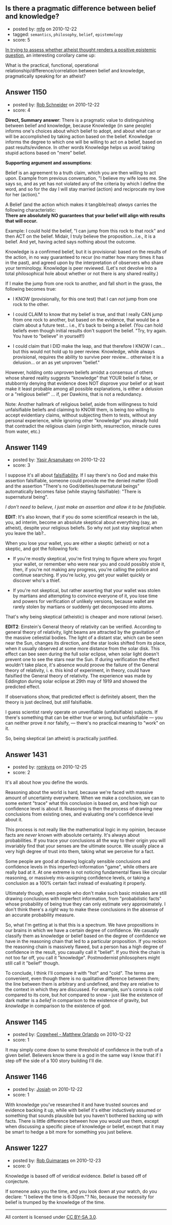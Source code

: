 ## Is there a pragmatic difference between belief and knowledge?

- posted by: [mfg](https://stackexchange.com/users/-1/135-mfg) on 2010-12-22
- tagged: `semantics`, `philosophy`, `belief`, `epistemology`
- score: 5

[In trying to assess whether atheist thought renders a positive epistemic question][1], an interesting corollary came up:

What is the practical, functional, operational relationship/difference/correlation between belief and knowledge, pragmatically speaking for an atheist?


  [1]: http://atheism.stackexchange.com/questions/644/if-i-claim-to-be-an-atheist-is-that-not-a-claim-to-have-knowledge/659#659


## Answer 1150

- posted by: [Rob Schneider](https://stackexchange.com/users/-1/149-rob-schneider) on 2010-12-22
- score: 4

**Direct, Summary answer**:  There is a pragmatic value to distinguishing between belief and knowledge, because Knowledge (in sane people) informs one's choices about which belief to adopt, and about what can or will be accomplished by taking action based on the belief.  Knowledge informs the degree to which one will be willing to act on a belief, based on past results/evidence.  In other words Knowledge helps us avoid taking stupid actions based on "mere" belief.

**Supporting argument and assumptions**:

Belief is an agreement to a truth claim, which you are then willing to act upon.
Example from previous conversation, "I believe my wife loves me.  She says so, and as yet has not violated any of the criteria by which I define the word, and so for the day I will stay married (action) and reciprocate my love for her (action)."  

A Belief (and the action which makes it tangible/real) _always_ carries the following characteristic:  <br>**There are absolutely NO guarantees that your belief will align with results that will occur.**

Example:  I could hold the belief, "I can jump from this rock to that rock" and then ACT on the belief.  Midair, I truly believe the proposition...i.e., it is a belief.  And yet, having acted says nothing about the outcome.

Knowledge is a confirmed belief, but it is provisional: based on the results of the action, in no way guaranteed to recur (no matter how many times it has in the past), and agreed upon by the interpretation of observers who share your terminology.  Knowledge is peer reviewed. (Let's not devolve into a total philosophical hole about whether or not there is any shared reality.)

If I make the jump from one rock to another, and fall short in the grass, the following becomes true:

 - I KNOW (provisionally, for this one test) that I can _not_ jump from one rock to the other.

 - I could CLAIM to know that my belief is true, and that I really CAN jump from one rock to another, but based on the evidence, that would be a claim about a future test... i.e., it's back to being a belief.  (You can hold beliefs even though initial results don't support the belief.  "Try, try again.  You have to "believe" in yourself!)

 - I could claim that I DID make the leap, and that therefore I KNOW I can... but this would not hold up to peer review.  Knowledge, while always provisional, requires the ability to survive peer review... otherwise it is a delusion... or an as yet unproven "belief."

However, holding onto unproven beliefs amidst a consensus of others whose shared reality suggests "knowledge" that YOUR belief is false, or stubbornly denying that evidence does NOT disprove your belief or at least make it least probable among all possible explanations, is either a delusion or a "religious belief" ... if, per Dawkins, that is not a redundancy. 

Note: Another hallmark of religious belief, aside from willingness to hold unfalsifiable beliefs and claiming to KNOW them, is being _too_ willing to accept evidentiary claims, without subjecting them to tests, without any personal experience, while ignoring other "knowledge" you already hold that contradict the religious claim (virgin birth, resurrection, miracle cures from water, etc.)


## Answer 1149

- posted by: [Yasir Arsanukaev](https://stackexchange.com/users/-1/197-yasir-arsanukaev) on 2010-12-22
- score: 3

<p>I suppose it's all about <a href="http://en.wikipedia.org/wiki/Falsifiability" rel="nofollow">falsifiability</a>. If I say there's no God and make this assertion falsifiable, someone could provide me the denied matter (God) and the assertion "There's no God/deities/supernatural beings" automatically becomes false (while staying falsifiable): "There is supernatural being".</p>

<p><em>I don't need to believe, I just make an assertion and allow it to be falsifiable.</em></p>

<p><strong>EDIT</strong>:
It's also known, that if you do some scientifical research in the lab, you, ad interim, become an absolute skeptical about everything (say, an atheist), despite your religious beliefs. So why not just stay skeptical when you leave the lab?..</p>

<p>When you lose your wallet, you are either a skeptic (atheist) or not a skeptic, and got the following fork:</p>

<ul>
<li><p>If you're mostly skeptical, you're first trying to figure where you forgot your wallet, or remember who were near you and could possibly stole it, then, if you're not making any progress, you're calling the police and continue searching. If you're lucky, you get your wallet quickly or discover who's a thief.</p></li>
<li><p>If you're not skeptical, but rather asserting that your wallet was stolen by martians and attempting to convince everyone of it, you lose time and powers for verification of unlikely versions, because wallet are rarely stolen by martians or suddenly get decomposed into atoms.</p></li>
</ul>

<p>That's why being skeptical (atheistic) is cheaper and more rational (wiser). </p>

<p><strong>EDIT2</strong>:
Einstein's General theory of relativity can be verified. According to general theory of relativity, light beams are attracted by the gravitation of the massive celiestial bodies. The light of a distant star, which can be seen near the Sun, changes its direction, and the star looks shifted from its place, when it usually observed at some more distance from the solar disk. This effect can bee seen during the full solar eclipse, when solar light doesn't prevent one to see the stars near the Sun. If during verification the effect wouldn't take place, it's absence would proove the failure of the General theory of relativity, i. e. this kind of experiment, in theory, could have falsified the General theory of relativity. The experience was made by Eddington during solar eclipse at 29th may of 1919 and showed the predicted effect.</p>

<p>If observations show, that predicted effect is definitely absent, then the theory is just declined, but <em>still</em> falsifiable.</p>

<p>I guess scientist rarely operate on unverifiable (unfalsifiable) subjects. If there's something that can be either true or wrong, but unfalsifiable — you can neither prove it nor falsify, — there's no practical meaning to "work" on it. </p>

<p>So, being skeptical (an atheist) is practically justified.</p>



## Answer 1431

- posted by: [romkyns](https://stackexchange.com/users/-1/89-romkyns) on 2010-12-25
- score: 2

It's all about how you define the words.

Reasoning about the world is hard, because we're faced with massive amount of uncertainty everywhere. When we make a conclusion, we can to some extent "trace" what this conclusion is based on, and how high our confidence level is about it. Reasoning is then the process of drawing new conclusions from existing ones, and evaluating one's confidence level about it.

This process is not really like the mathematical logic in my opinion, because facts are *never* known with absolute certainty. It's always about probabilities. If you trace your conclusions all the way to their origin you will invariably find that your senses are the ultimate source. We usually place a very high degree of trust into them, taking what we perceive for a fact.

Some people are good at drawing logically sensible conclusions and confidence levels in this imperfect-information "game", while others are really bad at it. At one extreme is not noticing fundamental flaws like circular reasoning, or massively mis-assigning confidence levels, or taking a conclusion as a 100% certain fact instead of evaluating it properly.

Ultimately though, even people who don't make such basic mistakes are still drawing conclusions with imperfect information, from "probabilistic facts" whose probability of being true they can only estimate very approximately. I don't think there's a _right_ way to make these conclusions in the absense of an accurate probability measure.

So, what I'm getting at is that this is a spectrum. We have propositions in our brains in which we have a certain degree of confidence. We casually classify them as knowledge or belief based on the degree of confidence we have in the reasoning chain that led to a particular proposition. If you reckon the reasoning chain is massively flawed, but a person has a high degree of confidence in the result, you casually call it "belief". If you think the chain is not too far off, you call it "knowledge". Postmodernist philosophers might still call it "belief" though.

To conclude, I think I'll compare it with "hot" and "cold". The terms are convenient, even though there is no qualitative difference between them; the line between them is arbitrary and undefined, and they are relative to the context in which they are discussed. For example, sun's corona is _cold_ compared to its core, but _hot_ compared to snow - just like the existence of dark matter is a _belief_ in comparison to the existence of gravity, but _knowledge_ in comparison to the existence of god.


## Answer 1145

- posted by: [Cogwheel - Matthew Orlando](https://stackexchange.com/users/-1/204-cogwheel-matthew-orlando) on 2010-12-22
- score: 1

It may simply come down to some threshold of confidence in the truth of a given belief. Believers know there is a god in the same way I know that if I step off the side of a 100 story building I'll die.




## Answer 1146

- posted by: [Josiah](https://stackexchange.com/users/-1/88-josiah) on 2010-12-22
- score: 1

With knowledge you've researched it and have trusted sources and evidence backing it up, while with belief it's either inductively assumed or something that sounds plausible but you haven't bothered backing up with facts. There is little difference between how you would use them, except when discussing a specific piece of knowledge or belief, except that it may be smart to hedge a bit more for something you just believe.


## Answer 1227

- posted by: [Rob Guimaraes](https://stackexchange.com/users/-1/361-rob-guimaraes) on 2010-12-23
- score: 0

Knowledge is based off of veridical evidence. Belief is based off of conjecture.

If someone asks you the time, and you look down at your watch, do you declare: "I believe the time is 6:30pm."? No, because the necessity for belief is trumped by the knowledge of the time.



---

All content is licensed under [CC BY-SA 3.0](https://creativecommons.org/licenses/by-sa/3.0/).
